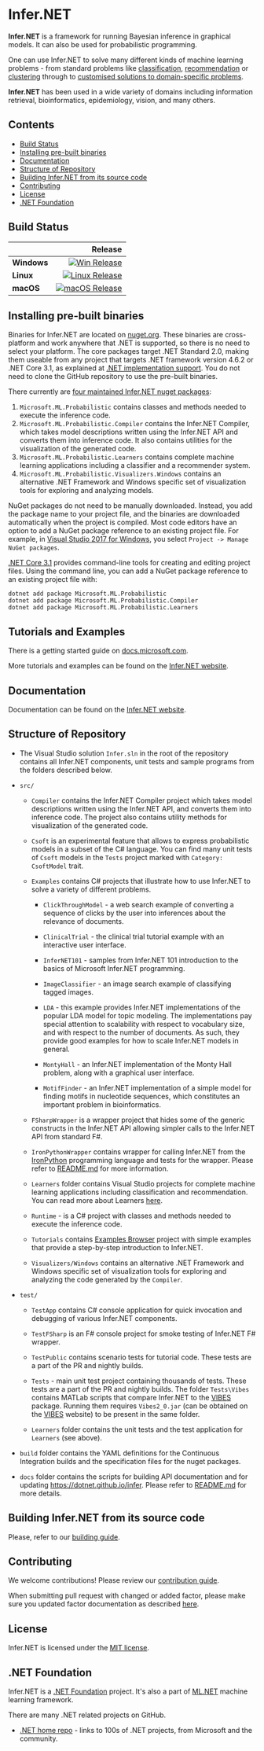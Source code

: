 # Infer&#46;NET

**Infer&#46;NET** is a framework for running Bayesian inference in graphical models. It can also be used for probabilistic programming.

One can use Infer&#46;NET to solve many different kinds of machine learning problems - from standard problems like [classification](https://dotnet.github.io/infer/userguide/Learners/Bayes%20Point%20Machine%20classifiers.html),
[recommendation](https://dotnet.github.io/infer/userguide/Learners/Matchbox%20recommender.html) or [clustering](https://dotnet.github.io/infer/userguide/Mixture%20of%20Gaussians%20tutorial.html) through to [customised solutions to domain-specific problems](https://dotnet.github.io/infer/userguide/Click%20through%20model%20sample.html). 

**Infer&#46;NET** has been used in a wide variety of domains including information retrieval, bioinformatics, epidemiology, vision, 
and many others.

## Contents

- [Build Status](#build-status)
- [Installing pre-built binaries](#installing-pre-built-binaries)
- [Documentation](#documentation)
- [Structure of Repository](#structure-of-repository)
- [Building Infer.NET from its source code](#building-infernet-from-its-source-code)
- [Contributing](#contributing)
- [License](#license)
- [.NET Foundation](#.net-foundation)

## Build Status

|    | Release |
|:---|------------------:|
|**Windows**|[![Win Release](https://msrcambridge.visualstudio.com/Infer.NET/_apis/build/status/Nightly%20Windows%20Release)](https://msrcambridge.visualstudio.com/Infer.NET/_build/latest?definitionId=134)|
|**Linux**|[![Linux Release](https://msrcambridge.visualstudio.com/Infer.NET/_apis/build/status/Nightly%20Linux%20Release)](https://msrcambridge.visualstudio.com/Infer.NET/_build/latest?definitionId=136)|
|**macOS**|[![macOS Release](https://msrcambridge.visualstudio.com/Infer.NET/_apis/build/status/Nightly%20macOS%20Release)](https://msrcambridge.visualstudio.com/Infer.NET/_build/latest?definitionId=138)|

## Installing pre-built binaries

Binaries for Infer.NET are located on [nuget.org](https://www.nuget.org/packages?q=Microsoft.ML.Probabilistic).  These binaries are cross-platform and work anywhere that .NET is supported, so there is no need to select your platform.  The core packages target .NET Standard 2.0, making them useable from any project that targets .NET framework version 4.6.2 or .NET Core 3.1, as explained at [.NET implementation support](https://docs.microsoft.com/en-us/dotnet/standard/net-standard).  You do not need to clone the GitHub repository to use the pre-built binaries.

There currently are [four maintained Infer.NET nuget packages](https://www.nuget.org/packages?q=Microsoft.ML.Probabilistic):

1. `Microsoft.ML.Probabilistic` contains classes and methods needed to execute the inference code.
1. `Microsoft.ML.Probabilistic.Compiler` contains the Infer&#46;NET Compiler, which takes model descriptions written using the Infer&#46;NET API and converts them into inference code. It also contains utilities for the visualization of the generated code.
1. `Microsoft.ML.Probabilistic.Learners` contains complete machine learning applications including a classifier and a recommender system.
1. `Microsoft.ML.Probabilistic.Visualizers.Windows` contains an alternative .NET Framework and Windows specific set of visualization tools for exploring and analyzing models.

NuGet packages do not need to be manually downloaded.  Instead, you add the package name to your project file, and the binaries are downloaded automatically when the project is compiled.  Most code editors have an option to add a NuGet package reference to an existing project file.  For example, in [Visual Studio 2017 for Windows](https://docs.microsoft.com/en-us/visualstudio/install/install-visual-studio), you select `Project -> Manage NuGet packages`.

[.NET Core 3.1](https://www.microsoft.com/net/download/) provides command-line tools for creating and editing project files.
Using the command line, you can add a NuGet package reference to an existing project file with:
```
dotnet add package Microsoft.ML.Probabilistic
dotnet add package Microsoft.ML.Probabilistic.Compiler
dotnet add package Microsoft.ML.Probabilistic.Learners
```

## Tutorials and Examples

There is a getting started guide on [docs.microsoft.com](https://docs.microsoft.com/en-us/dotnet/machine-learning/how-to-guides/matchup-app-infer-net).

More tutorials and examples can be found on the [Infer&#46;NET website](https://dotnet.github.io/infer/userguide/Infer.NET%20tutorials%20and%20examples.html).

## Documentation

Documentation can be found on the [Infer&#46;NET website](https://dotnet.github.io/infer/userguide/).

## Structure of Repository

* The Visual Studio solution `Infer.sln` in the root of the repository contains all Infer&#46;NET components, unit tests and sample programs from the folders described below.

* `src/`

  * `Compiler` contains the Infer&#46;NET Compiler project which takes model descriptions written using the Infer&#46;NET API, and converts them into inference code. The project also contains utility methods for visualization of the generated code.

  * `Csoft` is an experimental feature that allows to express probabilistic models in a subset of the C# language. You can find many unit tests of `Csoft` models in the `Tests` project marked with `Category: CsoftModel` trait.

  * `Examples` contains C# projects that illustrate how to use Infer&#46;NET to solve a variety of different problems. 

    * `ClickThroughModel` - a web search example of converting a sequence of clicks by the user into inferences about the relevance of documents.

    * `ClinicalTrial` - the clinical trial tutorial example with an interactive user interface.

    * `InferNET101` - samples from Infer&#46;NET 101 introduction to the basics of Microsoft Infer&#46;NET programming.
  
    * `ImageClassifier` - an image search example of classifying tagged images.

    * `LDA` - this example provides Infer&#46;NET implementations of the popular LDA model for topic modeling. The implementations pay special attention to scalability with respect to vocabulary size, and with respect to the number of documents. As such, they provide good examples for how to scale Infer&#46;NET models in general.

    * `MontyHall` - an Infer&#46;NET implementation of the Monty Hall problem, along with a graphical user interface.

    * `MotifFinder` - an Infer&#46;NET implementation of a simple model for finding motifs in nucleotide sequences, which constitutes an important problem in bioinformatics.

  * `FSharpWrapper` is a wrapper project that hides some of the generic constructs in the Infer&#46;NET API allowing simpler calls to the Infer&#46;NET API from standard F#.

  * `IronPythonWrapper` contains wrapper for calling Infer&#46;NET from the [IronPython](https://ironpython.net/) programming language and tests for the wrapper. Please refer to [README.md](src/IronPythonWrapper/README.md) for more information.

  * `Learners` folder contains Visual Studio projects for complete machine learning applications including classification and recommendation. You can read more about Learners [here](https://dotnet.github.io/infer/userguide/Infer.NET%20Learners.html).

  * `Runtime` - is a C# project with classes and methods needed to execute the inference code.

  * `Tutorials` contains [Examples Browser](https://dotnet.github.io/infer/userguide/The%20examples%20browser.html) project with simple examples that provide a step-by-step introduction to Infer.NET.

  * `Visualizers/Windows` contains an alternative .NET Framework and Windows specific set of visualization tools for exploring and analyzing the code generated by the `Compiler`.

* `test/`

  * `TestApp` contains C# console application for quick invocation and debugging of various Infer&#46;NET components.

  * `TestFSharp` is an F# console project for smoke testing of Infer&#46;NET F# wrapper.

  * `TestPublic` contains scenario tests for tutorial code. These tests are a part of the PR and nightly builds.

  * `Tests` - main unit test project containing thousands of tests. These tests are a part of the PR and nightly builds. The folder `Tests\Vibes` contains MATLab scripts that compare Infer&#46;NET to the [VIBES](https://vibes.sourceforge.net/) package. Running them requires `Vibes2_0.jar` (can be obtained on the [VIBES](https://vibes.sourceforge.net/) website) to be present in the same folder.

  * `Learners` folder contains the unit tests and the test application for `Learners` (see above).

* `build` folder contains the YAML definitions for the Continuous Integration builds and the specification files for the nuget packages.

* `docs` folder contains the scripts for building API documentation and for updating https://dotnet.github.io/infer. Please refer to [README.md](docs/README.md) for more details.

## Building Infer.NET from its source code

Please, refer to our [building guide](BUILDING.md).

## Contributing

We welcome contributions! Please review our [contribution guide](CONTRIBUTING.md).

When submitting pull request with changed or added factor, please make sure you updated factor documentation as described [here](docs/README.md#Documenting-Factors). 


## License

Infer&#46;NET is licensed under the [MIT license](LICENSE.txt).

## .NET Foundation

Infer&#46;NET is a [.NET Foundation](https://www.dotnetfoundation.org/projects) project.
It's also a part of [ML.NET](https://github.com/dotnet/machinelearning) machine learning framework.

There are many .NET related projects on GitHub.

- [.NET home repo](https://github.com/Microsoft/dotnet) - links to 100s of .NET projects, from Microsoft and the community.

